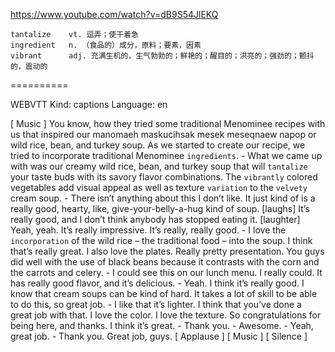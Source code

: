 https://www.youtube.com/watch?v=dB9S54JlEKQ
```
tantalize    vt. 逗弄；使干着急
ingredient   n. （食品的）成分，原料；要素，因素
vibrant      adj. 充满生机的，生气勃勃的；鲜艳的；醒目的；洪亮的；强劲的；颤抖的，震动的
```
==========


WEBVTT Kind: captions Language: en 

[ Music ] You know, how they tried some traditional Menominee recipes with us that inspired our manomaeh maskucihsak mesek meseqnaew napop or wild rice, bean, and turkey soup. As we started to create our recipe, we tried to incorporate traditional Menominee `ingredients`. - What we came up with was our creamy wild rice, bean, and turkey soup that will `tantalize` your taste buds with its savory flavor combinations. The `vibrantly` colored vegetables add visual appeal as well as texture `variation` to the `velvety` cream soup. - There isn’t anything about this I don’t like. It just kind of is a really good, hearty, like, give-your-belly-a-hug kind of soup. [laughs] It’s really good, and I don’t think anybody has stopped eating it. [laughter] Yeah, yeah. It’s really impressive. It’s really, really good. - I love the `incorporation` of the wild rice – the traditional food – into the soup. I think that’s really great. I also love the plates. Really pretty presentation. You guys did well with the use of black beans because it contrasts with the corn and the carrots and celery. - I could see this on our lunch menu. I really could. It has really good flavor, and it’s delicious. - Yeah. I think it’s really good. I know that cream soups can be kind of hard. It takes a lot of skill to be able to do this, so great job. - I like that it’s lighter. I think that you’ve done a great job with that. I love the color. I love the texture. So congratulations for being here, and thanks. I think it’s great. - Thank you. - Awesome. - Yeah, great job. - Thank you. Great job, guys. [ Applause ] [ Music ] [ Silence ] 